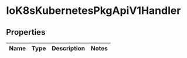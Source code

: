 
# IoK8sKubernetesPkgApiV1Handler

## Properties
Name | Type | Description | Notes
------------ | ------------- | ------------- | -------------



